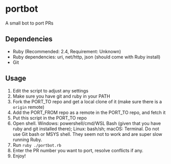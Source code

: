 # portbot
A small bot to port PRs

## Dependencies
* Ruby (Recommended: 2.4, Requirement: Unknown)
* Ruby dependencies: uri, net/http, json (should come with Ruby install)
* Git

## Usage
1. Edit the script to adjust any settings
1. Make sure you have git and ruby in your PATH
1. Fork the PORT_TO repo and get a local clone of it (make sure there is a `origin` remote)
1. Add the PORT_FROM repo as a remote in the PORT_TO repo, and fetch it
1. Put this script in the PORT_TO repo
1. Open shell. Windows: powershell/cmd/WSL Bash (given that you have ruby and git installed there); Linux: bash/sh; macOS: Terminal. Do not use Git bash or MSYS shell. They seem not to work and are super slow running Ruby.
1. Run `ruby ./portbot.rb`
1. Enter the PR number you want to port, resolve conflicts if any.
1. Enjoy!
